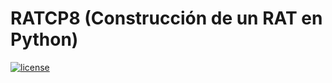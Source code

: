 # RATCP8 (Construcción de un RAT en Python)
[![license](http://www.pinguytaz.net/IMG_GITHUB/gplv3-with-text-84x42.png)](https://github.com/pinguytaz/RATCP8/LICENSE)
